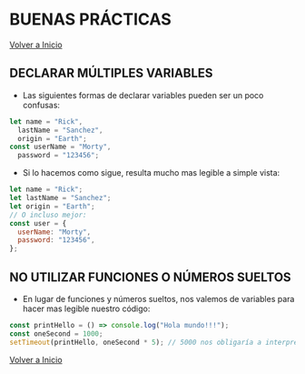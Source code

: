 # BUENAS PRÁCTICAS

[Volver a Inicio](../../README.md)

## DECLARAR MÚLTIPLES VARIABLES

- Las siguientes formas de declarar variables pueden ser un poco confusas:

```js
let name = "Rick",
  lastName = "Sanchez",
  origin = "Earth";
const userName = "Morty",
  password = "123456";
```

- Si lo hacemos como sigue, resulta mucho mas legible a simple vista:

```js
let name = "Rick";
let lastName = "Sanchez";
let origin = "Earth";
// O incluso mejor:
const user = {
  userName: "Morty",
  password: "123456",
};
```

## NO UTILIZAR FUNCIONES O NÚMEROS SUELTOS

- En lugar de funciones y números sueltos, nos valemos de variables para hacer mas legible nuestro código:

```js
const printHello = () => console.log("Hola mundo!!!");
const oneSecond = 1000;
setTimeout(printHello, oneSecond * 5); // 5000 nos obligaría a interpretar qué significa...
```

[Volver a Inicio](../../README.md)
